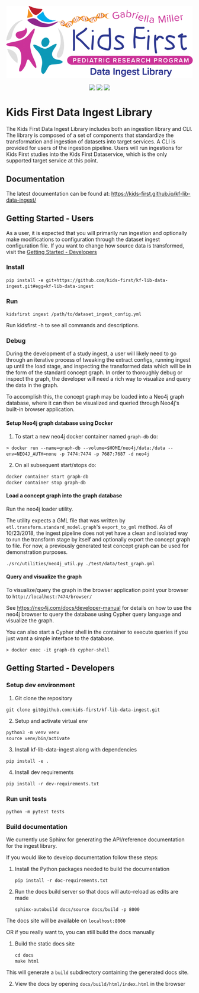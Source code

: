 <p align="center">
  <img src="docs/img/kf-data-ingest.png">
</p>
<p align="center">
  <a href="https://github.com/kids-first/kf-lib-data-ingest/blob/master/LICENSE"><img src="https://img.shields.io/github/license/kids-first/kf-lib-data-ingest.svg?style=for-the-badge"></a>
  <a href="https://circleci.com/gh/kids-first/kf-lib-data-ingest"><img src="https://img.shields.io/circleci/project/github/kids-first/kf-lib-data-ingest.svg?style=for-the-badge"></a>
  <a href="https://kids-first.github.io/kf-lib-data-ingest"><img src="https://img.shields.io/readthedocs/pip.svg?style=for-the-badge"></a>
</p>

Kids First Data Ingest Library
================================

The Kids First Data Ingest Library includes both an ingestion library and CLI. The library is composed of a set of components that standardize the transformation and ingestion of datasets into target services. A CLI is provided for users of the ingestion pipeline. Users will run ingestions for Kids First studies into the Kids First Dataservice, which is the only supported target service at this point.

## Documentation
The latest documentation can be found at:
https://kids-first.github.io/kf-lib-data-ingest/


## Getting Started - Users
As a user, it is expected that you will primarily run ingestion and optionally make modifications to configuration through the dataset ingest configuration file. If you want to change how source data is transformed, visit the [Getting Started - Developers](#getting-started-developers)

### Install
```
pip install -e git+https://github.com/kids-first/kf-lib-data-ingest.git#egg=kf-lib-data-ingest
```

### Run
```
kidsfirst ingest /path/to/dataset_ingest_config.yml
```
Run kidsfirst -h to see all commands and descriptions.

### Debug
During the development of a study ingest, a user will likely need
to go through an iterative process of tweaking the extract configs, running
ingest up until the load stage, and inspecting the transformed data which
will be in the form of the standard concept graph. In order to thoroughly debug
or inspect the graph, the developer will need a rich way to visualize and query
the data in the graph.

To accomplish this, the concept graph may be loaded into a Neo4j graph database,
where it can then be visualized and queried through Neo4j's built-in browser
application.

#### Setup Neo4j graph database using Docker
1. To start a new neo4j docker container named `graph-db` do:
```
> docker run --name=graph-db --volume=$HOME/neo4j/data:/data --env=NEO4J_AUTH=none -p 7474:7474 -p 7687:7687 -d neo4j
```

2. On all subsequent start/stops do:
```
docker container start graph-db
docker container stop graph-db
```

#### Load a concept graph into the graph database
Run the neo4j loader utility.

The utility expects a GML file that was written by `etl.transform.standard_model.graph`'s `export_to_gml`
method. As of 10/23/2018, the ingest pipeline does not yet have a clean and isolated way to run the transform stage by itself and optionally export the concept graph to file. For now, a previously generated test concept graph can be used for demonstration purposes.

```
./src/utilities/neo4j_util.py ./test/data/test_graph.gml
```

#### Query and visualize the graph
To visualize/query the graph in the browser application point your browser to
`http://localhost:7474/browser/`

See https://neo4j.com/docs/developer-manual for details on how to use the neo4j browser to query the database using Cypher query language and visualize the graph.

You can also start a Cypher shell in the container to execute queries if you just want a simple interface to the database.
```
> docker exec -it graph-db cypher-shell
```


## Getting Started - Developers

### Setup dev environment
1. Git clone the repository
```
git clone git@github.com:kids-first/kf-lib-data-ingest.git
```
2. Setup and activate virtual env
```
python3 -m venv venv
source venv/bin/activate
```
3. Install kf-lib-data-ingest along with dependencies
```
pip install -e .
```
4. Install dev requirements
```
pip install -r dev-requirements.txt
```

### Run unit tests
```
python -m pytest tests
```

### Build documentation
We currently use Sphinx for generating the API/reference documentation for the ingest library.

If you would like to develop documentation follow these steps:
1. Install the Python packages needed to build the documentation

    ```
    pip install -r doc-requirements.txt
    ```

2. Run the docs build server so that docs will auto-reload as edits are made

    ```shell
    sphinx-autobuild docs/source docs/build -p 8000
    ```
The docs site will be available on `localhost:8000`

OR if you really want to, you can still build the docs manually

1. Build the static docs site
    ```
    cd docs
    make html
    ```
This will generate a `build` subdirectory containing the generated docs site.

2. View the docs by opening `docs/build/html/index.html` in the browser
